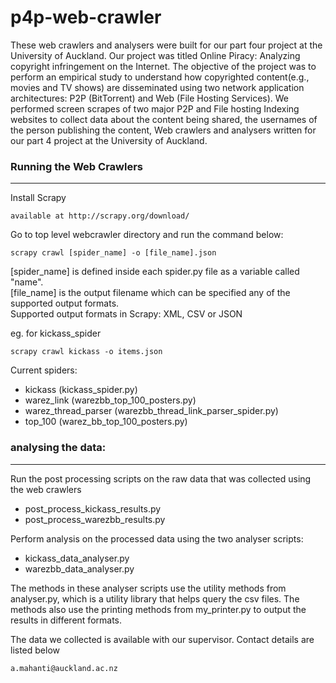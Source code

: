 # p4p-web-crawler
These web crawlers and analysers were built for our part four project at the University of Auckland. Our project was titled  Online Piracy: Analyzing copyright infringement on the Internet. The objective of the project was to  perform an empirical study to understand how copyrighted content(e.g., movies and TV shows) are disseminated using two network application architectures: P2P (BitTorrent) and Web (File Hosting Services). We performed screen scrapes of two major P2P and File hosting Indexing websites to collect data about the content being shared, the usernames of the person publishing the content,
Web crawlers and analysers written for our part 4 project at the University of Auckland. 

### Running the Web Crawlers
--------

  Install Scrapy 
    
    available at http://scrapy.org/download/  
Go to top level webcrawler directory and run the command below:

    scrapy crawl [spider_name] -o [file_name].json 

[spider_name] is defined inside each spider.py file as a variable called "name".  
[file_name] is the output filename which can be specified any of the supported output formats.  
Supported output formats in Scrapy: XML, CSV or JSON

eg. for kickass_spider

    scrapy crawl kickass -o items.json 

Current spiders:  
* kickass (kickass_spider.py)  
* warez_link (warezbb_top_100_posters.py)  
* warez_thread_parser (warezbb_thread_link_parser_spider.py)  
* top_100 (warez_bb_top_100_posters.py)  

### analysing the data:
-----
Run the post processing scripts on the raw data that was collected using the web crawlers  
* post_process_kickass_results.py  
* post_process_warezbb_results.py  

Perform analysis on the processed data using the two analyser scripts:  
* kickass_data_analyser.py  
* warezbb_data_analyser.py  

The methods in these analyser scripts use the utility methods from analyser.py, which is a utility library that helps query the csv files. The methods also use the printing methods from my_printer.py to output the results in different formats.

The data we collected is available with our supervisor. Contact details are listed below

    a.mahanti@auckland.ac.nz
